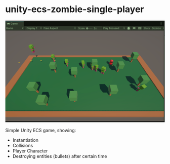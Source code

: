 # unity-ecs-zombie-single-player

![Gameplay](./docs/images/gameplay.png)

Simple Unity ECS game, showing:

* Instantiation
* Collisions
* Player Character
* Destroying entities (bullets) after certain time
